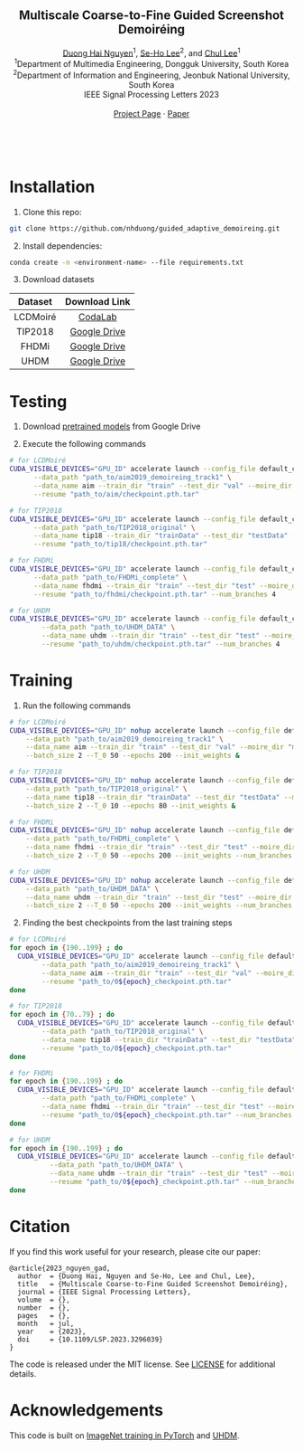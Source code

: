 <!-- PROJECT LOGO -->
<br />
<p align="center">
  <!-- <a href="https://nhduong.github.io/">
    <img src="dgu.png" alt="Logo" width="224" height="224">
  </a> -->

  <h2 align="center">Multiscale Coarse-to-Fine Guided Screenshot Demoiréing</h2>

  <p align="center">
    <a href="mailto:duongnguyen@mme.dongguk.edu" target="_blank">Duong Hai Nguyen</a><sup>1</sup>,
    <a href="mailto:seholee@jbnu.ac.kr" target="_blank">Se-Ho Lee</a><sup>2</sup>, and 
    <a href="mailto:chullee@dongguk.edu" target="_blank">Chul Lee</a><sup>1</sup>
    <br>
    <sup>1</sup>Department of Multimedia Engineering, Dongguk University, South Korea<br>
    <sup>2</sup>Department of Information and Engineering, Jeonbuk National University, South Korea<br>
    IEEE Signal Processing Letters 2023
    <br>
    <br>
    <a href="https://nhduong.github.io/guided_demoireing_net">Project Page</a>
    ·
    <a href="https://doi.org/10.1109/LSP.2023.3296039">Paper</a>
  </p>
</p>

<br>
<br>
<br>

# Installation
1. Clone this repo:
```bash
git clone https://github.com/nhduong/guided_adaptive_demoireing.git
```

2. Install dependencies:
```bash
conda create -n <environment-name> --file requirements.txt
```

3. Download datasets

| Dataset | Download Link |
| :---: | :---: |
| LCDMoiré | [CodaLab](https://competitions.codalab.org/competitions/20165) |
| TIP2018 | [Google Drive](https://drive.google.com/drive/folders/109cAIZ0ffKLt34P7hOMKUO14j3gww2UC) |
| FHDMi | [Google Drive](https://drive.google.com/drive/folders/1IJSeBXepXFpNAvL5OyZ2Y1yu4KPvDxN5) |
| UHDM | [Google Drive](https://drive.google.com/drive/folders/1DyA84UqM7zf3CeoEBNmTi_dJ649x2e7e) |

# Testing
1. Download [pretrained models](https://drive.google.com/drive/folders/1PNC3Q8Iqh9Ksg9zilsidgAF1lWCe2wJN?usp=sharing) from Google Drive

2. Execute the following commands
```bash
# for LCDMoiré
CUDA_VISIBLE_DEVICES="GPU_ID" accelerate launch --config_file default_config.yaml --mixed_precision=fp16 main.py --test_batch_size 1 --affine --l1loss --adaloss --perloss --evaluate --log2file \
      --data_path "path_to/aim2019_demoireing_track1" \
      --data_name aim --train_dir "train" --test_dir "val" --moire_dir "moire" --clean_dir "clear" \
      --resume "path_to/aim/checkpoint.pth.tar"

# for TIP2018
CUDA_VISIBLE_DEVICES="GPU_ID" accelerate launch --config_file default_config.yaml --mixed_precision=fp16 main.py --test_batch_size 1 --affine --l1loss --adaloss --perloss --evaluate --log2file \
      --data_path "path_to/TIP2018_original" \
      --data_name tip18 --train_dir "trainData" --test_dir "testData" --moire_dir "source" --clean_dir "target" \
      --resume "path_to/tip18/checkpoint.pth.tar"

# for FHDMi
CUDA_VISIBLE_DEVICES="GPU_ID" accelerate launch --config_file default_config.yaml --mixed_precision=fp16 main.py --test_batch_size 1 --affine --l1loss --adaloss --perloss --evaluate --log2file \
      --data_path "path_to/FHDMi_complete" \
      --data_name fhdmi --train_dir "train" --test_dir "test" --moire_dir "source" --clean_dir "target" \
      --resume "path_to/fhdmi/checkpoint.pth.tar" --num_branches 4

# for UHDM
CUDA_VISIBLE_DEVICES="GPU_ID" accelerate launch --config_file default_config.yaml --mixed_precision=fp16 main.py --test_batch_size 1 --affine --l1loss --adaloss --perloss --evaluate --log2file \
        --data_path "path_to/UHDM_DATA" \
        --data_name uhdm --train_dir "train" --test_dir "test" --moire_dir "" --clean_dir "" \
        --resume "path_to/uhdm/checkpoint.pth.tar" --num_branches 4

```

# Training

1. Run the following commands

```bash
# for LCDMoiré
CUDA_VISIBLE_DEVICES="GPU_ID" nohup accelerate launch --config_file default_config.yaml --mixed_precision=fp16 main.py --test_batch_size 1 --affine --l1loss --adaloss --perloss --dont_calc_mets_at_all --log2file \
    --data_path "path_to/aim2019_demoireing_track1" \
    --data_name aim --train_dir "train" --test_dir "val" --moire_dir "moire" --clean_dir "clear" \
    --batch_size 2 --T_0 50 --epochs 200 --init_weights &

# for TIP2018
CUDA_VISIBLE_DEVICES="GPU_ID" nohup accelerate launch --config_file default_config.yaml --mixed_precision=fp16 main.py --test_batch_size 1 --affine --l1loss --adaloss --perloss --dont_calc_mets_at_all --log2file \
    --data_path "path_to/TIP2018_original" \
    --data_name tip18 --train_dir "trainData" --test_dir "testData" --moire_dir "source" --clean_dir "target" \
    --batch_size 2 --T_0 10 --epochs 80 --init_weights &

# for FHDMi
CUDA_VISIBLE_DEVICES="GPU_ID" nohup accelerate launch --config_file default_config.yaml --mixed_precision=fp16 main.py --test_batch_size 1 --affine --l1loss --adaloss --perloss --dont_calc_mets_at_all --log2file \
    --data_path "path_to/FHDMi_complete" \
    --data_name fhdmi --train_dir "train" --test_dir "test" --moire_dir "source" --clean_dir "target" \
    --batch_size 2 --T_0 50 --epochs 200 --init_weights --num_branches 4 &

# for UHDM
CUDA_VISIBLE_DEVICES="GPU_ID" nohup accelerate launch --config_file default_config.yaml --mixed_precision=fp16 main.py --test_batch_size 1 --affine --l1loss --adaloss --perloss --dont_calc_mets_at_all --log2file \
    --data_path "path_to/UHDM_DATA" \
    --data_name uhdm --train_dir "train" --test_dir "test" --moire_dir "" --clean_dir "" \
    --batch_size 2 --T_0 50 --epochs 200 --init_weights --num_branches 4 &
```

2. Finding the best checkpoints from the last training steps
```bash
# for LCDMoiré
for epoch in {190..199} ; do
  CUDA_VISIBLE_DEVICES="GPU_ID" accelerate launch --config_file default_config.yaml --mixed_precision=fp16 main.py --test_batch_size 1 --affine --l1loss --adaloss --perloss --evaluate --log2file \
        --data_path "path_to/aim2019_demoireing_track1" \
        --data_name aim --train_dir "train" --test_dir "val" --moire_dir "moire" --clean_dir "clear" \
        --resume "path_to/0${epoch}_checkpoint.pth.tar"
done

# for TIP2018
for epoch in {70..79} ; do
  CUDA_VISIBLE_DEVICES="GPU_ID" accelerate launch --config_file default_config.yaml --mixed_precision=fp16 main.py --test_batch_size 1 --affine --l1loss --adaloss --perloss --evaluate --log2file \
        --data_path "path_to/TIP2018_original" \
        --data_name tip18 --train_dir "trainData" --test_dir "testData" --moire_dir "source" --clean_dir "target" \
        --resume "path_to/0${epoch}_checkpoint.pth.tar"
done

# for FHDMi
for epoch in {190..199} ; do
  CUDA_VISIBLE_DEVICES="GPU_ID" accelerate launch --config_file default_config.yaml --mixed_precision=fp16 main.py --test_batch_size 1 --affine --l1loss --adaloss --perloss --evaluate --log2file \
        --data_path "path_to/FHDMi_complete" \
        --data_name fhdmi --train_dir "train" --test_dir "test" --moire_dir "source" --clean_dir "target" \
        --resume "path_to/0${epoch}_checkpoint.pth.tar" --num_branches 4
done

# for UHDM
for epoch in {190..199} ; do
  CUDA_VISIBLE_DEVICES="GPU_ID" accelerate launch --config_file default_config.yaml --mixed_precision=fp16 main.py --test_batch_size 1 --affine --l1loss --adaloss --perloss --evaluate --log2file \
          --data_path "path_to/UHDM_DATA" \
          --data_name uhdm --train_dir "train" --test_dir "test" --moire_dir "" --clean_dir "" \
          --resume "path_to/0${epoch}_checkpoint.pth.tar" --num_branches 4
done
```

# Citation
If you find this work useful for your research, please cite our paper:
```
@article{2023_nguyen_gad,
  author  = {Duong Hai, Nguyen and Se-Ho, Lee and Chul, Lee},
  title   = {Multiscale Coarse-to-Fine Guided Screenshot Demoiréing},
  journal = {IEEE Signal Processing Letters},
  volume  = {},
  number  = {},
  pages   = {},
  month   = jul,
  year    = {2023},
  doi     = {10.1109/LSP.2023.3296039}
}
```

The code is released under the MIT license. See [LICENSE](https://choosealicense.com/licenses/mit/) for additional details.

# Acknowledgements
This code is built on [ImageNet training in PyTorch](https://github.com/pytorch/examples/tree/main/imagenet) and [UHDM](https://github.com/CVMI-Lab/UHDM).